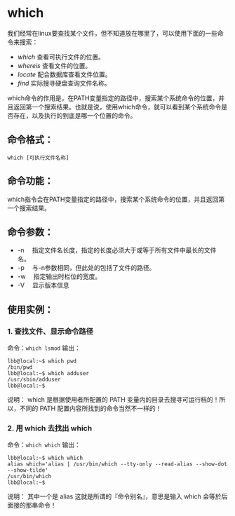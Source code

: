 # which

我们经常在linux要查找某个文件，但不知道放在哪里了，可以使用下面的一些命令来搜索：

- *which*  查看可执行文件的位置。
- *whereis* 查看文件的位置。
- *locate*   配合数据库查看文件位置。
- *find*   实际搜寻硬盘查询文件名称。

which命令的作用是，在PATH变量指定的路径中，搜索某个系统命令的位置，并且返回第一个搜索结果。也就是说，使用which命令，就可以看到某个系统命令是否存在，以及执行的到底是哪一个位置的命令。

## 命令格式：

`which [可执行文件名称]`

## 命令功能：

which指令会在PATH变量指定的路径中，搜索某个系统命令的位置，并且返回第一个搜索结果。

## 命令参数：

- -n 　指定文件名长度，指定的长度必须大于或等于所有文件中最长的文件名。
- -p 　与-n参数相同，但此处的包括了文件的路径。
- -w 　指定输出时栏位的宽度。
- -V 　显示版本信息

## 使用实例：

### 1. 查找文件、显示命令路径

命令：`which lsmod`
输出：
```
lbb@local:~$ which pwd
/bin/pwd
lbb@local:~$ which adduser
/usr/sbin/adduser
lbb@local:~$
```
说明：
which 是根据使用者所配置的 PATH 变量内的目录去搜寻可运行档的！所以，不同的 PATH 配置内容所找到的命令当然不一样的！

### 2. 用 which 去找出 which

命令：`which which`
输出：
```
lbb@local:~$ which which
alias which='alias | /usr/bin/which --tty-only --read-alias --show-dot --show-tilde'
/usr/bin/which
lbb@local:~$
```
说明：
其中一个是 alias 这就是所谓的『命令别名』，意思是输入 which 会等於后面接的那串命令！
